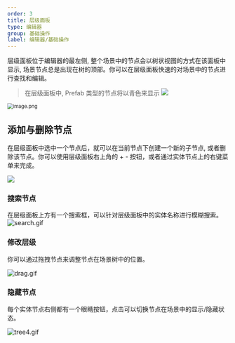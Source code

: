```yaml
---
order: 3
title: 层级面板
type: 编辑器
group: 基础操作
label: 编辑器/基础操作
---
```


层级面板位于编辑器的最左侧, 整个场景中的节点会以树状视图的方式在该面板中显示, 场景节点总是出现在树的顶部。你可以在层级面板快速的对场景中的节点进行查找和编辑。


> 在层级面板中, Prefab 类型的节点将以青色来显示 <img src="https://mdn.alipayobjects.com/huamei_x9dkln/afts/img/A*t_LaRbDEcdEAAAAAAAAAAAAADsGIAQ/original">

<img src="https://mdn.alipayobjects.com/huamei_x9dkln/afts/img/A*IW35RbJQyOYAAAAAAAAAAAAADsGIAQ/original" alt="image.png" style="zoom:80%;" />

## 添加与删除节点

在层级面板中选中一个节点后，就可以在当前节点下创建一个新的子节点, 或者删除该节点。你可以使用层级面板右上角的 + - 按钮，或者通过实体节点上的右键菜单来完成。

<img src="https://mdn.alipayobjects.com/huamei_x9dkln/afts/img/A*4eBwQ5-o5s4AAAAAAAAAAAAADsGIAQ/original">

### 搜索节点

在层级面板上方有一个搜索框，可以针对层级面板中的实体名称进行模糊搜索。  
![search.gif](https://mdn.alipayobjects.com/huamei_x9dkln/afts/img/A*V4ZYRLjEZFgAAAAAAAAAAAAADsGIAQ/original)

### 修改层级

你可以通过拖拽节点来调整节点在场景树中的位置。

![drag.gif](https://mdn.alipayobjects.com/huamei_x9dkln/afts/img/A*GIFnQ4c5lqgAAAAAAAAAAAAADsGIAQ/original)

### 隐藏节点

每个实体节点右侧都有一个眼睛按钮，点击可以切换节点在场景中的显示/隐藏状态。

![tree4.gif](https://mdn.alipayobjects.com/huamei_x9dkln/afts/img/A*iGcfQaYwKJAAAAAAAAAAAAAADsGIAQ/original)
